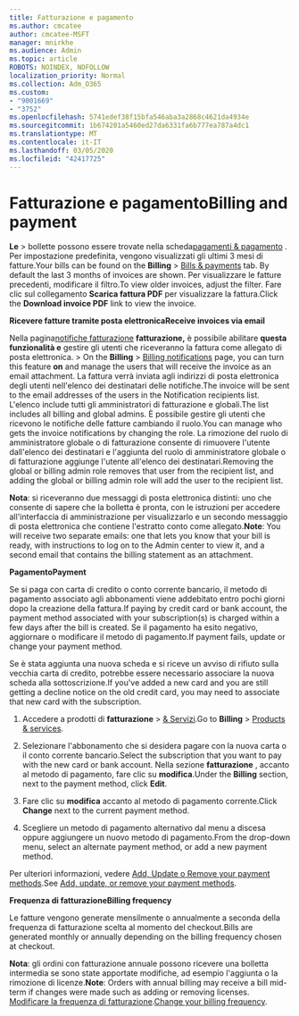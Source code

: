 ```yaml
---
title: Fatturazione e pagamento
ms.author: cmcatee
author: cmcatee-MSFT
manager: mnirkhe
ms.audience: Admin
ms.topic: article
ROBOTS: NOINDEX, NOFOLLOW
localization_priority: Normal
ms.collection: Adm_O365
ms.custom:
- "9001669"
- "3752"
ms.openlocfilehash: 5741edef38f15bfa546aba3a2868c4621da4934e
ms.sourcegitcommit: 1b674201a5460ed27da6331fa6b777ea787a4dc1
ms.translationtype: MT
ms.contentlocale: it-IT
ms.lasthandoff: 03/05/2020
ms.locfileid: "42417725"
---
```

# <a name="billing-and-payment"></a><span data-ttu-id="492d2-102">Fatturazione e pagamento</span><span class="sxs-lookup"><span data-stu-id="492d2-102">Billing and payment</span></span>

<span data-ttu-id="492d2-103">**Le** > bollette possono essere trovate nella scheda[pagamenti & pagamento](https://go.microsoft.com/fwlink/p/?linkid=848039) .  Per impostazione predefinita, vengono visualizzati gli ultimi 3 mesi di fatture.</span><span class="sxs-lookup"><span data-stu-id="492d2-103">Your bills can be found on the **Billing** > [Bills & payments](https://go.microsoft.com/fwlink/p/?linkid=848039) tab.  By default the last 3 months of invoices are shown.</span></span>  <span data-ttu-id="492d2-104">Per visualizzare le fatture precedenti, modificare il filtro.</span><span class="sxs-lookup"><span data-stu-id="492d2-104">To view older invoices, adjust the filter.</span></span>  <span data-ttu-id="492d2-105">Fare clic sul collegamento **Scarica fattura PDF** per visualizzare la fattura.</span><span class="sxs-lookup"><span data-stu-id="492d2-105">Click the **Download invoice PDF** link to view the invoice.</span></span>

<span data-ttu-id="492d2-106">**Ricevere fatture tramite posta elettronica**</span><span class="sxs-lookup"><span data-stu-id="492d2-106">**Receive invoices via email**</span></span>

<span data-ttu-id="492d2-107">Nella pagina[notifiche fatturazione](https://go.microsoft.com/fwlink/p/?linkid=853212) **fatturazione,** è possibile abilitare **questa funzionalità e** gestire gli utenti che riceveranno la fattura come allegato di posta elettronica. > </span><span class="sxs-lookup"><span data-stu-id="492d2-107">On the **Billing** > [Billing notifications](https://go.microsoft.com/fwlink/p/?linkid=853212) page, you can turn this feature **on** and manage the users that will receive the invoice as an email attachment.</span></span> <span data-ttu-id="492d2-108">La fattura verrà inviata agli indirizzi di posta elettronica degli utenti nell'elenco dei destinatari delle notifiche.</span><span class="sxs-lookup"><span data-stu-id="492d2-108">The invoice will be sent to the email addresses of the users in the Notification recipients list.</span></span> <span data-ttu-id="492d2-109">L'elenco include tutti gli amministratori di fatturazione e globali.</span><span class="sxs-lookup"><span data-stu-id="492d2-109">The list includes all billing and global admins.</span></span>  <span data-ttu-id="492d2-110">È possibile gestire gli utenti che ricevono le notifiche delle fatture cambiando il ruolo.</span><span class="sxs-lookup"><span data-stu-id="492d2-110">You can manage who gets the invoice notifications by changing the role.</span></span>  <span data-ttu-id="492d2-111">La rimozione del ruolo di amministratore globale o di fatturazione consente di rimuovere l'utente dall'elenco dei destinatari e l'aggiunta del ruolo di amministratore globale o di fatturazione aggiunge l'utente all'elenco dei destinatari.</span><span class="sxs-lookup"><span data-stu-id="492d2-111">Removing the global or billing admin role removes that user from the recipient list, and adding the global or billing admin role will add the user to the recipient list.</span></span>

<span data-ttu-id="492d2-112">**Nota**: si riceveranno due messaggi di posta elettronica distinti: uno che consente di sapere che la bolletta è pronta, con le istruzioni per accedere all'interfaccia di amministrazione per visualizzarlo e un secondo messaggio di posta elettronica che contiene l'estratto conto come allegato.</span><span class="sxs-lookup"><span data-stu-id="492d2-112">**Note**: You will receive two separate emails: one that lets you know that your bill is ready, with instructions to log on to the Admin center to view it, and a second email that contains the billing statement as an attachment.</span></span>

<span data-ttu-id="492d2-113">**Pagamento**</span><span class="sxs-lookup"><span data-stu-id="492d2-113">**Payment**</span></span>

<span data-ttu-id="492d2-114">Se si paga con carta di credito o conto corrente bancario, il metodo di pagamento associato agli abbonamenti viene addebitato entro pochi giorni dopo la creazione della fattura.</span><span class="sxs-lookup"><span data-stu-id="492d2-114">If paying by credit card or bank account, the payment method associated with your subscription(s) is charged within a few days after the bill is created.</span></span>  <span data-ttu-id="492d2-115">Se il pagamento ha esito negativo, aggiornare o modificare il metodo di pagamento.</span><span class="sxs-lookup"><span data-stu-id="492d2-115">If payment fails, update or change your payment method.</span></span> 

<span data-ttu-id="492d2-116">Se è stata aggiunta una nuova scheda e si riceve un avviso di rifiuto sulla vecchia carta di credito, potrebbe essere necessario associare la nuova scheda alla sottoscrizione.</span><span class="sxs-lookup"><span data-stu-id="492d2-116">If you've added a new card and you are still getting a decline notice on the old credit card, you may need to associate that new card with the subscription.</span></span>

1. <span data-ttu-id="492d2-117">Accedere a prodotti di **fatturazione** > [& Servizi](https://go.microsoft.com/fwlink/p/?linkid=842054).</span><span class="sxs-lookup"><span data-stu-id="492d2-117">Go to **Billing** > [Products & services](https://go.microsoft.com/fwlink/p/?linkid=842054).</span></span>

2. <span data-ttu-id="492d2-118">Selezionare l'abbonamento che si desidera pagare con la nuova carta o il conto corrente bancario.</span><span class="sxs-lookup"><span data-stu-id="492d2-118">Select the subscription that you want to pay with the new card or bank account.</span></span> <span data-ttu-id="492d2-119">Nella sezione **fatturazione** , accanto al metodo di pagamento, fare clic su **modifica**.</span><span class="sxs-lookup"><span data-stu-id="492d2-119">Under the **Billing** section, next to the payment method, click **Edit**.</span></span>

3. <span data-ttu-id="492d2-120">Fare clic su **modifica** accanto al metodo di pagamento corrente.</span><span class="sxs-lookup"><span data-stu-id="492d2-120">Click **Change** next to the current payment method.</span></span>

4. <span data-ttu-id="492d2-121">Scegliere un metodo di pagamento alternativo dal menu a discesa oppure aggiungere un nuovo metodo di pagamento.</span><span class="sxs-lookup"><span data-stu-id="492d2-121">From the drop-down menu, select an alternate payment method, or add a new payment method.</span></span>

<span data-ttu-id="492d2-122">Per ulteriori informazioni, vedere [Add, Update o Remove your payment methods](https://go.microsoft.com/fwlink/?linkid=2118133).</span><span class="sxs-lookup"><span data-stu-id="492d2-122">See [Add, update, or remove your payment methods](https://go.microsoft.com/fwlink/?linkid=2118133).</span></span>

<span data-ttu-id="492d2-123">**Frequenza di fatturazione**</span><span class="sxs-lookup"><span data-stu-id="492d2-123">**Billing frequency**</span></span>

<span data-ttu-id="492d2-124">Le fatture vengono generate mensilmente o annualmente a seconda della frequenza di fatturazione scelta al momento del checkout.</span><span class="sxs-lookup"><span data-stu-id="492d2-124">Bills are generated monthly or annually depending on the billing frequency chosen at checkout.</span></span>  

<span data-ttu-id="492d2-125">**Nota**: gli ordini con fatturazione annuale possono ricevere una bolletta intermedia se sono state apportate modifiche, ad esempio l'aggiunta o la rimozione di licenze.</span><span class="sxs-lookup"><span data-stu-id="492d2-125">**Note**: Orders with annual billing may receive a bill mid-term if changes were made such as adding or removing licenses.</span></span>  <span data-ttu-id="492d2-126">[Modificare la frequenza di fatturazione](https://go.microsoft.com/fwlink/?linkid=2119148).</span><span class="sxs-lookup"><span data-stu-id="492d2-126">[Change your billing frequency](https://go.microsoft.com/fwlink/?linkid=2119148).</span></span>
